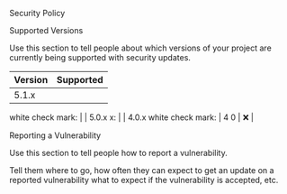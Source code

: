 Security Policy

Supported Versions

Use this section to tell people about which versions of your project are
currently being supported with security updates.

| Version | Supported          |
| ------- | ------------------ |
| 5.1.x  
white
check
mark: |
| 5.0.x
x:                |
| 4.0.x
white
check
mark: |
4
0   | :x:                |

Reporting a Vulnerability

Use this section to tell people how to report a vulnerability.

Tell them where to go, how often they can expect to get an update on a
reported vulnerability
what to expect if the vulnerability is accepted, etc.
